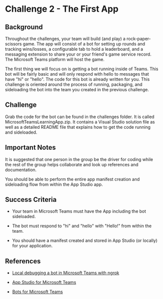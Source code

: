 # Challenge 2 - The First App

## Background

Throughout the challenges, your team will build (and play) a rock-paper-scissors game. The app will consist of a bot for setting up rounds and tracking wins/losses, a configurable tab to hold a leaderboard, and a messaging extension to share your or your friend's game service record. The Microsoft Teams platform will host the game.

The first thing we will focus on is getting a bot running inside of Teams. This bot will be fairly basic and will only respond with hello to messages that have "hi" or "hello". The code for this bot is already written for you. This challenge is oriented around the process of running, packaging, and sideloading the bot into the team you created in the previous challenge.

## Challenge

Grab the code for the bot can be found in the challenges folder. It is called MicrosoftTeamsLearningApp.zip. It contains a Visual Studio solution file as well as a detailed README file that explains how to get the code running and sideloaded.

## Important Notes

It is suggested that one person in the group be the driver for coding while the rest of the group helps collaborate and look up references and documentation.

You should be able to perform the entire app manifest creation and sideloading flow from within the App Studio app.

## Success Criteria

- Your team in Microsoft Teams must have the App including the bot sideloaded.

- The bot must respond to "hi" and "hello" with "Hello!" from within the team.

- You should have a manifest created and stored in App Studio (or locally) for your application.

## References

- [Local debugging a bot in Microsoft Teams with ngrok](https://docs.microsoft.com/en-us/microsoftteams/platform/resources/general/debug#locally-hosted)

- [App Studio for Microsoft Teams](https://docs.microsoft.com/en-us/microsoftteams/platform/get-started/get-started-app-studio)

- [Bots for Microsoft Teams](https://docs.microsoft.com/en-us/microsoftteams/platform/concepts/bots/bots-overview)